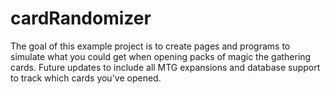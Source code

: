 # cardRandomizer

The goal of this example project is to create pages and programs to simulate what you could get when opening packs of magic the gathering cards. Future updates to include all MTG expansions and database support to track which cards you've opened.
